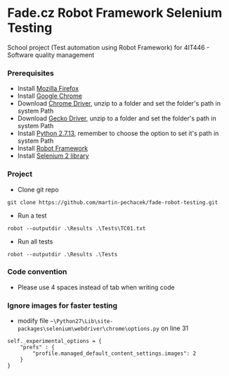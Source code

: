 # Fade.cz Robot Framework Selenium Testing
School project (Test automation using Robot Framework) for 4IT446 - Software quality management

### Prerequisites
* Install [Mozilla Firefox](https://www.mozilla.org/en-US/firefox/new/)
* Install [Google Chrome](https://www.google.com/chrome/)
* Download [Chrome Driver](https://sites.google.com/a/chromium.org/chromedriver/downloads), unzip to a folder and set the folder's path in system Path
* Download [Gecko Driver](https://github.com/mozilla/geckodriver/releases), unzip to a folder and set the folder's path in system Path
* Install [Python 2.7.13](https://www.python.org/downloads/), remember to choose the option to set it's path in system Path
* Install [Robot Framework](https://github.com/robotframework/robotframework#installation)
* Install [Selenium 2 library](https://github.com/robotframework/Selenium2Library#user-content-installation)

### Project
* Clone git repo
```{r, engine='sh'}
git clone https://github.com/martin-pechacek/fade-robot-testing.git
```

* Run a test
```{r, engine='sh'}
robot --outputdir .\Results .\Tests\TC01.txt
```

* Run all tests
```{r, engine='sh'}
robot --outputdir .\Results .\Tests
```

### Code convention
* Please use 4 spaces instead of tab when writing code


### Ignore images for faster testing
* modify file ```~\Python27\Lib\site-packages\selenium\webdriver\chrome\options.py``` on line 31
```
self._experimental_options = {
    "prefs" : {
        "profile.managed_default_content_settings.images": 2
    }
}
```
